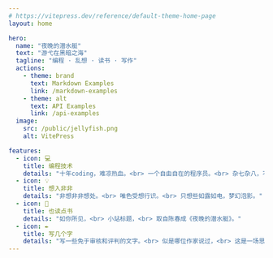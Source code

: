 ```yaml
---
# https://vitepress.dev/reference/default-theme-home-page
layout: home

hero:
  name: "夜晚的潜水艇"
  text: "游弋在黑暗之海"
  tagline: "编程 · 乱想 · 读书 · 写作"
  actions:
    - theme: brand
      text: Markdown Examples
      link: /markdown-examples
    - theme: alt
      text: API Examples
      link: /api-examples
  image:
    src: /public/jellyfish.png
    alt: VitePress

features:
  - icon: 💻
    title: 编程技术
    details: "十年coding，难凉热血。<br> 一个自由自在的程序员。<br> 杂七杂八，不甚精湛，也堪堪够用。"
  - icon: 💡
    title: 想入非非
    details: "非想非非想处。<br> 唯色受想行识。<br> 只想些如露如电，梦幻泡影。"
  - icon: 📖
    title: 也读点书
    details: "如你所见，<br> 小站标题，<br> 取自陈春成《夜晚的潜水艇》。"
  - icon: ✒️
    title: 写几个字
    details: "写一些免于审核和评判的文字。<br> 似是哪位作家说过，<br> 这是一场思想的裸奔。"
---
```


<style>
  :root {
    --vp-home-hero-name-color: transparent;
    --vp-home-hero-name-background: -webkit-linear-gradient(120deg, #1c38c2 30%, #41d1ff);

    --vp-home-hero-image-background-image: linear-gradient(-45deg, #1c38c2 27%, #41d1ff 73%);
    --vp-home-hero-image-filter: blur(44px);
  }

  .image {
    display: none;
  }

  .dark {
    .image {
      display: block;
    }
  }

  @media (min-width: 640px) {
    :root {
      --vp-home-hero-image-filter: blur(56px);
    }
  }

  @media (min-width: 960px) {
    :root {
      --vp-home-hero-image-filter: blur(68px);
    }
  }
</style>

